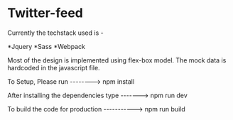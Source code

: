# Twitter-feed

Currently the techstack used is -

*Jquery
*Sass
*Webpack

Most of the design is implemented using flex-box model.
The mock data is hardcoded in the javascript file.

To Setup, Please run --------> npm install

After installing the dependencies type ------->  npm run dev 

To build the code for production -----------> npm run build

